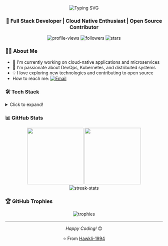 <div align="center">
  <img src="https://readme-typing-svg.herokuapp.com?font=Source+Code+Pro&size=35&duration=4000&pause=1000&color=00FF00&background=000000&center=true&vCenter=true&width=800&height=80&lines=Hello%2C+I'm+Hawkli!;Welcome+to+my+GitHub+Profile!" alt="Typing SVG" />
</div>

<h3 align="center">🚀 Full Stack Developer | Cloud Native Enthusiast | Open Source Contributor</h3>

<p align="center">
  <img src="https://komarev.com/ghpvc/?username=hawkli-1994&label=Profile%20views&color=0e75b6&style=flat" alt="profile-views">
  <img src="https://img.shields.io/github/followers/hawkli-1994?style=social" alt="followers">
  <img src="https://img.shields.io/github/stars/hawkli-1994?style=social" alt="stars">
</p>

### 👨‍💻 About Me

- 🔭 I'm currently working on cloud-native applications and microservices
- 🌱 I'm passionate about DevOps, Kubernetes, and distributed systems
- 💡 I love exploring new technologies and contributing to open source
-  How to reach me: [![Email](https://img.shields.io/badge/Email-hawkli--1994@outlook.com-blue?style=flat-square&logo=gmail)](mailto:hawkli-1994@outlook.com)

### 🛠️ Tech Stack

<details>
<summary>Click to expand!</summary>

#### Languages
![Python](https://img.shields.io/badge/-Python-3776AB?style=flat-square&logo=Python&logoColor=white)
![JavaScript](https://img.shields.io/badge/-JavaScript-F7DF1E?style=flat-square&logo=javascript&logoColor=black)
![TypeScript](https://img.shields.io/badge/-TypeScript-007ACC?style=flat-square&logo=typescript&logoColor=white)
![Go](https://img.shields.io/badge/-Go-00ADD8?style=flat-square&logo=go&logoColor=white)
![Rust](https://img.shields.io/badge/-Rust-000000?style=flat-square&logo=rust&logoColor=white)

#### Frontend
![React](https://img.shields.io/badge/-React-61DAFB?style=flat-square&logo=react&logoColor=black)
![Vue.js](https://img.shields.io/badge/-Vue.js-4FC08D?style=flat-square&logo=vue.js&logoColor=white)
![Next.js](https://img.shields.io/badge/-Next.js-000000?style=flat-square&logo=next.js&logoColor=white)

#### Backend
![Node.js](https://img.shields.io/badge/-Node.js-339933?style=flat-square&logo=node.js&logoColor=white)
![Django](https://img.shields.io/badge/-Django-092E20?style=flat-square&logo=django&logoColor=white)
![Flask](https://img.shields.io/badge/-Flask-000000?style=flat-square&logo=flask&logoColor=white)

#### Database & Cache
![PostgreSQL](https://img.shields.io/badge/-PostgreSQL-336791?style=flat-square&logo=postgresql&logoColor=white)
![MySQL](https://img.shields.io/badge/-MySQL-4479A1?style=flat-square&logo=mysql&logoColor=white)
![Redis](https://img.shields.io/badge/-Redis-DC382D?style=flat-square&logo=redis&logoColor=white)

#### DevOps & Cloud
![Docker](https://img.shields.io/badge/-Docker-2496ED?style=flat-square&logo=docker&logoColor=white)
![Kubernetes](https://img.shields.io/badge/-Kubernetes-326CE5?style=flat-square&logo=kubernetes&logoColor=white)
![AWS](https://img.shields.io/badge/-AWS-232F3E?style=flat-square&logo=amazon-aws&logoColor=white)
![GCP](https://img.shields.io/badge/-GCP-4285F4?style=flat-square&logo=google-cloud&logoColor=white)

</details>

### 📊 GitHub Stats

<div align="center">
  <img height="180em" src="https://github-readme-stats.vercel.app/api?username=hawkli-1994&show_icons=true&theme=tokyonight&include_all_commits=true&count_private=true"/>
  <img height="180em" src="https://github-readme-stats.vercel.app/api/top-langs/?username=hawkli-1994&layout=compact&langs_count=8&theme=tokyonight"/>
</div>

<div align="center">
  <img src="https://github-readme-streak-stats.herokuapp.com/?user=hawkli-1994&theme=tokyonight" alt="streak-stats">
</div>

### 🏆 GitHub Trophies
<div align="center">
  <img src="https://github-profile-trophy.vercel.app/?username=hawkli-1994&theme=nord&column=7" alt="trophies">
</div>

---

<div align="center">
  <i>Happy Coding!</i> 😊
  
  ⭐️ From [Hawkli-1994](https://github.com/hawkli-1994)
</div>
